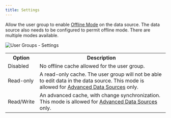 ```yaml
---
title: Settings
---
```

Allow the user group to enable [Offline Mode](https://helprdm.devolutions.net/datasource_offline.htm) on the data source. The data source also needs to be configured to permit offline mode. There are multiple modes available. 

![User Groups - Settings](/img/en/server/ServerOp8012.png)

<table>
	<tr>
		<th>
Option 
		</th>
		<th>
Description 
		</th>
	</tr>
	<tr>
		<td>
Disabled 
		</td>
		<td>
No offline cache allowed for the user group. 
		</td>
	</tr>
	<tr>
		<td>
Read-only 
		</td>
		<td>
A read-only cache. The user group will not be able to edit data in the data source. This mode is allowed for <a href="https://helprdm.devolutions.net/datasources_advanced.htm" target="_blank">Advanced Data Sources</a> only. 
		</td>
	</tr>
	<tr>
		<td>
Read/Write 
		</td>
		<td>
An advanced cache, with change synchronization. This mode is allowed for <a href="https://helprdm.devolutions.net/datasources_advanced.htm" target="_blank">Advanced Data Sources</a> only. 
		</td>
	</tr>
</table>


